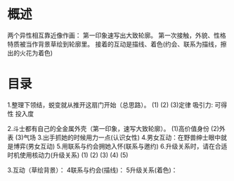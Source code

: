 # 概述
两个异性相互靠近像作画：
第一印象速写出大致轮廓。
第一次接触，外貌、性格特质被当作背景草绘到轮廓里。
接着的互动是描线、着色(约会、联系为描线，擦出的火花为着色)
# 目录
1.整理下领结，蜕变就从推开这扇门开始（总思路）。
(1)
(2)
(3)定律
  吸引力:
  可得性
  投入度

2.斗士都有自己的全金属外壳（第一印象，速写大致轮廓）。
  (1)高价值身份
  (2)外表
  (3)气场
3.出手抓她的时候用力一点(认识女性)
4.男女互动：在野兽绅士眼中就是博弈(男女互动)
5.用联系与约会拥她入怀(联系与邀约)
6.升级关系时，请在合适时机使用核动力(升级关系)
  (1)
  (2)
  (3)
  (4)
  (5)

3.互动（草绘背景）：
4联系与约会(描线)：
5升级关系(着色)：

